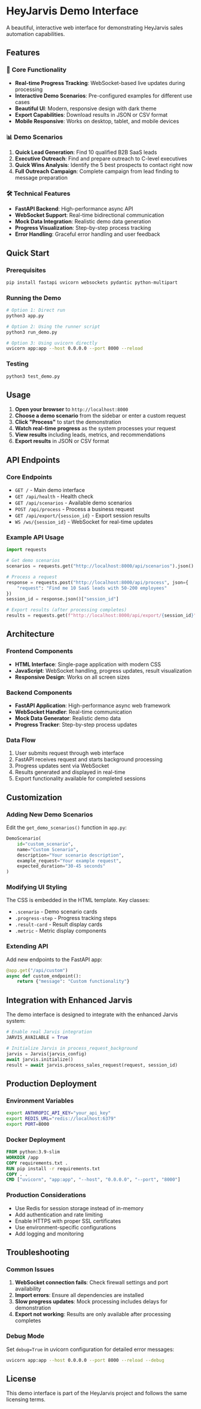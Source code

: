 # HeyJarvis Demo Interface

A beautiful, interactive web interface for demonstrating HeyJarvis sales automation capabilities.

## Features

### 🎯 **Core Functionality**
- **Real-time Progress Tracking**: WebSocket-based live updates during processing
- **Interactive Demo Scenarios**: Pre-configured examples for different use cases
- **Beautiful UI**: Modern, responsive design with dark theme
- **Export Capabilities**: Download results in JSON or CSV format
- **Mobile Responsive**: Works on desktop, tablet, and mobile devices

### 📊 **Demo Scenarios**
1. **Quick Lead Generation**: Find 10 qualified B2B SaaS leads
2. **Executive Outreach**: Find and prepare outreach to C-level executives
3. **Quick Wins Analysis**: Identify the 5 best prospects to contact right now
4. **Full Outreach Campaign**: Complete campaign from lead finding to message preparation

### 🛠 **Technical Features**
- **FastAPI Backend**: High-performance async API
- **WebSocket Support**: Real-time bidirectional communication
- **Mock Data Integration**: Realistic demo data generation
- **Progress Visualization**: Step-by-step process tracking
- **Error Handling**: Graceful error handling and user feedback

## Quick Start

### Prerequisites
```bash
pip install fastapi uvicorn websockets pydantic python-multipart
```

### Running the Demo
```bash
# Option 1: Direct run
python3 app.py

# Option 2: Using the runner script
python3 run_demo.py

# Option 3: Using uvicorn directly
uvicorn app:app --host 0.0.0.0 --port 8000 --reload
```

### Testing
```bash
python3 test_demo.py
```

## Usage

1. **Open your browser** to `http://localhost:8000`
2. **Choose a demo scenario** from the sidebar or enter a custom request
3. **Click "Process"** to start the demonstration
4. **Watch real-time progress** as the system processes your request
5. **View results** including leads, metrics, and recommendations
6. **Export results** in JSON or CSV format

## API Endpoints



### Core Endpoints
- `GET /` - Main demo interface
- `GET /api/health` - Health check
- `GET /api/scenarios` - Available demo scenarios
- `POST /api/process` - Process a business request
- `GET /api/export/{session_id}` - Export session results
- `WS /ws/{session_id}` - WebSocket for real-time updates

### Example API Usage
```python
import requests

# Get demo scenarios
scenarios = requests.get("http://localhost:8000/api/scenarios").json()

# Process a request
response = requests.post("http://localhost:8000/api/process", json={
    "request": "Find me 10 SaaS leads with 50-200 employees"
})
session_id = response.json()["session_id"]

# Export results (after processing completes)
results = requests.get(f"http://localhost:8000/api/export/{session_id}")
```

## Architecture

### Frontend Components
- **HTML Interface**: Single-page application with modern CSS
- **JavaScript**: WebSocket handling, progress updates, result visualization
- **Responsive Design**: Works on all screen sizes

### Backend Components
- **FastAPI Application**: High-performance async web framework
- **WebSocket Handler**: Real-time communication
- **Mock Data Generator**: Realistic demo data
- **Progress Tracker**: Step-by-step process updates

### Data Flow
1. User submits request through web interface
2. FastAPI receives request and starts background processing
3. Progress updates sent via WebSocket
4. Results generated and displayed in real-time
5. Export functionality available for completed sessions

## Customization

### Adding New Demo Scenarios
Edit the `get_demo_scenarios()` function in `app.py`:

```python
DemoScenario(
    id="custom_scenario",
    name="Custom Scenario",
    description="Your scenario description",
    example_request="Your example request",
    expected_duration="30-45 seconds"
)
```

### Modifying UI Styling
The CSS is embedded in the HTML template. Key classes:
- `.scenario` - Demo scenario cards
- `.progress-step` - Progress tracking steps
- `.result-card` - Result display cards
- `.metric` - Metric display components

### Extending API
Add new endpoints to the FastAPI app:

```python
@app.get("/api/custom")
async def custom_endpoint():
    return {"message": "Custom functionality"}
```

## Integration with Enhanced Jarvis

The demo interface is designed to integrate with the enhanced Jarvis system:

```python
# Enable real Jarvis integration
JARVIS_AVAILABLE = True

# Initialize Jarvis in process_request_background
jarvis = Jarvis(jarvis_config)
await jarvis.initialize()
result = await jarvis.process_sales_request(request, session_id)
```

## Production Deployment

### Environment Variables
```bash
export ANTHROPIC_API_KEY="your_api_key"
export REDIS_URL="redis://localhost:6379"
export PORT=8000
```

### Docker Deployment
```dockerfile
FROM python:3.9-slim
WORKDIR /app
COPY requirements.txt .
RUN pip install -r requirements.txt
COPY . .
CMD ["uvicorn", "app:app", "--host", "0.0.0.0", "--port", "8000"]
```

### Production Considerations
- Use Redis for session storage instead of in-memory
- Add authentication and rate limiting
- Enable HTTPS with proper SSL certificates
- Use environment-specific configurations
- Add logging and monitoring

## Troubleshooting

### Common Issues
1. **WebSocket connection fails**: Check firewall settings and port availability
2. **Import errors**: Ensure all dependencies are installed
3. **Slow progress updates**: Mock processing includes delays for demonstration
4. **Export not working**: Results are only available after processing completes

### Debug Mode
Set `debug=True` in uvicorn configuration for detailed error messages:
```bash
uvicorn app:app --host 0.0.0.0 --port 8000 --reload --debug
```

## License

This demo interface is part of the HeyJarvis project and follows the same licensing terms.